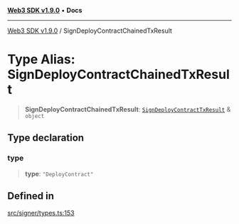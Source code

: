 [**Web3 SDK v1.9.0**](../README.md) • **Docs**

***

[Web3 SDK v1.9.0](../globals.md) / SignDeployContractChainedTxResult

# Type Alias: SignDeployContractChainedTxResult

> **SignDeployContractChainedTxResult**: [`SignDeployContractTxResult`](../interfaces/SignDeployContractTxResult.md) & `object`

## Type declaration

### type

> **type**: `"DeployContract"`

## Defined in

[src/signer/types.ts:153](https://github.com/Mystic-Nayy/alephium-web3/blob/c1afd789a197ce5fe21f08c2965942090157c33d/packages/web3/src/signer/types.ts#L153)
